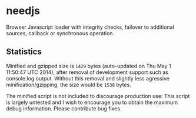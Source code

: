 needjs
======

Browser Javascript loader with integrity checks, failover to additional sources, callback or synchronous operation.

Statistics
------

Minified and gzipped size is `1429` bytes (auto-updated on Thu May  1 11:50:47 UTC 2014), after removal of development support such as console.log output. Without this removal and slightly less agressive minification/gzipping, the size would be `1538` bytes.

The minified script is not included to discourage production use: This script is largely untested and I wish to encourage you to obtain the maximum debug information. Please contribute bug fixes.

